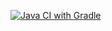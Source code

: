 [![Java CI with Gradle](https://github.com/OlegRytov/TestMode/actions/workflows/gradle.yml/badge.svg)](https://github.com/OlegRytov/TestMode/actions/workflows/gradle.yml)